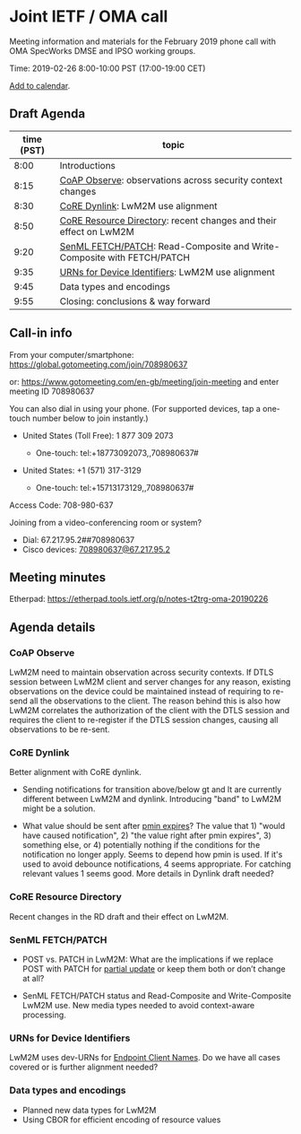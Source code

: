 # Joint IETF / OMA call

Meeting information and materials for the February 2019 phone call with OMA SpecWorks DMSE and IPSO working groups.

Time: 2019-02-26 8:00-10:00 PST (17:00-19:00 CET)

[Add to calendar](https://cdn.jsdelivr.net/gh/t2trg/2019-02-oma@master/oma-ietf-2019-02.ics).

## Draft Agenda

| time (PST) |  topic |
|------------|--------|
| 8:00 | Introductions |
| 8:15 | [CoAP Observe](https://tools.ietf.org/html/rfc7641): observations across security context changes |
| 8:30 | [CoRE Dynlink](https://tools.ietf.org/html/draft-ietf-core-dynlink-07): LwM2M use alignment |
| 8:50 | [CoRE Resource Directory](https://tools.ietf.org/html/draft-ietf-core-resource-directory-19): recent changes and their effect on LwM2M |
| 9:20 | [SenML FETCH/PATCH](https://tools.ietf.org/html/draft-ietf-core-senml-etch-00): Read-Composite and Write-Composite with FETCH/PATCH | 
| 9:35 | [URNs for Device Identifiers](https://tools.ietf.org/html/draft-ietf-core-dev-urn-03): LwM2M use alignment |
| 9:45 | Data types and encodings |
| 9:55 | Closing: conclusions & way forward |
 
## Call-in info

From your computer/smartphone: https://global.gotomeeting.com/join/708980637

or: https://www.gotomeeting.com/en-gb/meeting/join-meeting and enter meeting ID 708980637

You can also dial in using your phone. 
(For supported devices, tap a one-touch number below to join instantly.) 

- United States (Toll Free): 1 877 309 2073 
  - One-touch: tel:+18773092073,,708980637# 

- United States: +1 (571) 317-3129 
  - One-touch: tel:+15713173129,,708980637# 

Access Code: 708-980-637 

Joining from a video-conferencing room or system? 
- Dial: 67.217.95.2##708980637 
- Cisco devices: 708980637@67.217.95.2 


## Meeting minutes

Etherpad: https://etherpad.tools.ietf.org/p/notes-t2trg-oma-20190226

## Agenda details 

### CoAP Observe
 
LwM2M need to maintain observation across security contexts. If DTLS session between LwM2M client and server changes for any reason, existing observations on the device could be maintained instead of requiring to re-send all the observations to the client. The reason behind this is also how LwM2M correlates the authorization of the client with the DTLS session and requires the client to re-register if the DTLS session changes, causing all observations to be re-sent.

### CoRE Dynlink

Better alignment with CoRE dynlink.
 
* Sending notifications for transition above/below gt and lt are currently different between LwM2M and dynlink. Introducing "band" to LwM2M might be a solution.

* What value should be sent after [pmin expires](http://www.openmobilealliance.org/release/LightweightM2M/V1_1-20180612-C/OMA-TS-LightweightM2M_Core-V1_1-20180612-C.html#5-1-2-0-512-Attributes-Classification)? The value that 1) "would have caused notification", 2) "the value right after pmin expires", 3) something else, or 4) potentially nothing if the conditions for the notification no longer apply. Seems to depend how pmin is used. If it's used to avoid debounce notifications, 4 seems appropriate. For catching relevant values 1 seems good. More details in Dynlink draft needed?

### CoRE Resource Directory

Recent changes in the RD draft and their effect on LwM2M.
 
### SenML FETCH/PATCH

* POST vs. PATCH in LwM2M: What are the implications if we replace POST with PATCH for [partial update](http://www.openmobilealliance.org/release/LightweightM2M/V1_1-20180612-C/OMA-TS-LightweightM2M_Core-V1_1-20180612-C.html#6-3-3-0-633-Write) or keep them both or don’t change at all?

* SenML FETCH/PATCH status and Read-Composite and Write-Composite LwM2M use. New media types needed to avoid context-aware processing.

### URNs for Device Identifiers

LwM2M uses dev-URNs for [Endpoint Client Names](http://www.openmobilealliance.org/release/LightweightM2M/V1_1-20180612-C/OMA-TS-LightweightM2M_Core-V1_1-20180612-C.html#7-3-1-0-731-Endpoint-Client-Name). Do we have all cases covered or is further alignment needed?

### Data types and encodings

* Planned new data types for LwM2M
* Using CBOR for efficient encoding of resource values
